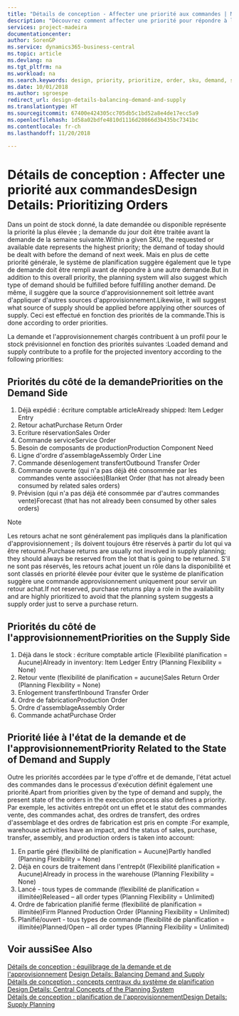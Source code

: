 ```yaml
---
title: "Détails de conception - Affecter une priorité aux commandes | Microsoft Docs"
description: "Découvrez comment affecter une priorité pour répondre à la demande et l'approvisionnement."
services: project-madeira
documentationcenter: 
author: SorenGP
ms.service: dynamics365-business-central
ms.topic: article
ms.devlang: na
ms.tgt_pltfrm: na
ms.workload: na
ms.search.keywords: design, priority, prioritize, order, sku, demand, supply
ms.date: 10/01/2018
ms.author: sgroespe
redirect_url: design-details-balancing-demand-and-supply
ms.translationtype: HT
ms.sourcegitcommit: 67400e424305cc705db5c1bd52a8e4de17ecc5a9
ms.openlocfilehash: 1d58a02bdfe4810d1116d20866d3b435bc7341bc
ms.contentlocale: fr-ch
ms.lasthandoff: 11/20/2018

---
```

# <a name="design-details-prioritizing-orders"></a><span data-ttu-id="7fa09-103">Détails de conception : Affecter une priorité aux commandes</span><span class="sxs-lookup"><span data-stu-id="7fa09-103">Design Details: Prioritizing Orders</span></span>
<span data-ttu-id="7fa09-104">Dans un point de stock donné, la date demandée ou disponible représente la priorité la plus élevée ; la demande du jour doit être traitée avant la demande de la semaine suivante.</span><span class="sxs-lookup"><span data-stu-id="7fa09-104">Within a given SKU, the requested or available date represents the highest priority; the demand of today should be dealt with before the demand of next week.</span></span> <span data-ttu-id="7fa09-105">Mais en plus de cette priorité générale, le système de planification suggère également que le type de demande doit être rempli avant de répondre à une autre demande.</span><span class="sxs-lookup"><span data-stu-id="7fa09-105">But in addition to this overall priority, the planning system will also suggest which type of demand should be fulfilled before fulfilling another demand.</span></span> <span data-ttu-id="7fa09-106">De même, il suggère que la source d'approvisionnement soit lettrée avant d'appliquer d'autres sources d'approvisionnement.</span><span class="sxs-lookup"><span data-stu-id="7fa09-106">Likewise, it will suggest what source of supply should be applied before applying other sources of supply.</span></span> <span data-ttu-id="7fa09-107">Ceci est effectué en fonction des priorités de la commande.</span><span class="sxs-lookup"><span data-stu-id="7fa09-107">This is done according to order priorities.</span></span>  

<span data-ttu-id="7fa09-108">La demande et l'approvisionnement chargés contribuent à un profil pour le stock prévisionnel en fonction des priorités suivantes :</span><span class="sxs-lookup"><span data-stu-id="7fa09-108">Loaded demand and supply contribute to a profile for the projected inventory according to the following priorities:</span></span>  

## <a name="priorities-on-the-demand-side"></a><span data-ttu-id="7fa09-109">Priorités du côté de la demande</span><span class="sxs-lookup"><span data-stu-id="7fa09-109">Priorities on the Demand Side</span></span>  
1. <span data-ttu-id="7fa09-110">Déjà expédié : écriture comptable article</span><span class="sxs-lookup"><span data-stu-id="7fa09-110">Already shipped: Item Ledger Entry</span></span>  
2. <span data-ttu-id="7fa09-111">Retour achat</span><span class="sxs-lookup"><span data-stu-id="7fa09-111">Purchase Return Order</span></span>  
3. <span data-ttu-id="7fa09-112">Ecriture réservation</span><span class="sxs-lookup"><span data-stu-id="7fa09-112">Sales Order</span></span>  
4. <span data-ttu-id="7fa09-113">Commande service</span><span class="sxs-lookup"><span data-stu-id="7fa09-113">Service Order</span></span>  
5. <span data-ttu-id="7fa09-114">Besoin de composants de production</span><span class="sxs-lookup"><span data-stu-id="7fa09-114">Production Component Need</span></span>  
6. <span data-ttu-id="7fa09-115">Ligne d'ordre d'assemblage</span><span class="sxs-lookup"><span data-stu-id="7fa09-115">Assembly Order Line</span></span>  
7. <span data-ttu-id="7fa09-116">Commande désenlogement transfert</span><span class="sxs-lookup"><span data-stu-id="7fa09-116">Outbound Transfer Order</span></span>  
8. <span data-ttu-id="7fa09-117">Commande ouverte (qui n'a pas déjà été consommée par les commandes vente associées)</span><span class="sxs-lookup"><span data-stu-id="7fa09-117">Blanket Order (that has not already been consumed by related sales orders)</span></span>  
9. <span data-ttu-id="7fa09-118">Prévision (qui n'a pas déjà été consommée par d'autres commandes vente)</span><span class="sxs-lookup"><span data-stu-id="7fa09-118">Forecast (that has not already been consumed by other sales orders)</span></span>  

> [!NOTE]  
>  <span data-ttu-id="7fa09-119">Les retours achat ne sont généralement pas impliqués dans la planification d'approvisionnement ; ils doivent toujours être réservés à partir du lot qui va être retourné.</span><span class="sxs-lookup"><span data-stu-id="7fa09-119">Purchase returns are usually not involved in supply planning; they should always be reserved from the lot that is going to be returned.</span></span> <span data-ttu-id="7fa09-120">S'il ne sont pas réservés, les retours achat jouent un rôle dans la disponibilité et sont classés en priorité élevée pour éviter que le système de planification suggère une commande approvisionnement uniquement pour servir un retour achat.</span><span class="sxs-lookup"><span data-stu-id="7fa09-120">If not reserved, purchase returns play a role in the availability and are highly prioritized to avoid that the planning system suggests a supply order just to serve a purchase return.</span></span>  

## <a name="priorities-on-the-supply-side"></a><span data-ttu-id="7fa09-121">Priorités du côté de l'approvisionnement</span><span class="sxs-lookup"><span data-stu-id="7fa09-121">Priorities on the Supply Side</span></span>  
1. <span data-ttu-id="7fa09-122">Déjà dans le stock : écriture comptable article (Flexibilité planification = Aucune)</span><span class="sxs-lookup"><span data-stu-id="7fa09-122">Already in inventory: Item Ledger Entry (Planning Flexibility = None)</span></span>  
2. <span data-ttu-id="7fa09-123">Retour vente (flexibilité de planification = aucune)</span><span class="sxs-lookup"><span data-stu-id="7fa09-123">Sales Return Order (Planning Flexibility = None)</span></span>  
3. <span data-ttu-id="7fa09-124">Enlogement transfert</span><span class="sxs-lookup"><span data-stu-id="7fa09-124">Inbound Transfer Order</span></span>  
4. <span data-ttu-id="7fa09-125">Ordre de fabrication</span><span class="sxs-lookup"><span data-stu-id="7fa09-125">Production Order</span></span>  
5. <span data-ttu-id="7fa09-126">Ordre d'assemblage</span><span class="sxs-lookup"><span data-stu-id="7fa09-126">Assembly Order</span></span>  
6. <span data-ttu-id="7fa09-127">Commande achat</span><span class="sxs-lookup"><span data-stu-id="7fa09-127">Purchase Order</span></span>  

## <a name="priority-related-to-the-state-of-demand-and-supply"></a><span data-ttu-id="7fa09-128">Priorité liée à l'état de la demande et de l'approvisionnement</span><span class="sxs-lookup"><span data-stu-id="7fa09-128">Priority Related to the State of Demand and Supply</span></span>  
<span data-ttu-id="7fa09-129">Outre les priorités accordées par le type d'offre et de demande, l'état actuel des commandes dans le processus d'exécution définit également une priorité.</span><span class="sxs-lookup"><span data-stu-id="7fa09-129">Apart from priorities given by the type of demand and supply, the present state of the orders in the execution process also defines a priority.</span></span> <span data-ttu-id="7fa09-130">Par exemple, les activités entrepôt ont un effet et le statut des commandes vente, des commandes achat, des ordres de transfert, des ordres d'assemblage et des ordres de fabrication est pris en compte :</span><span class="sxs-lookup"><span data-stu-id="7fa09-130">For example, warehouse activities have an impact, and the status of sales, purchase, transfer, assembly, and production orders is taken into account:</span></span>  

1. <span data-ttu-id="7fa09-131">En partie géré (flexibilité de planification = Aucune)</span><span class="sxs-lookup"><span data-stu-id="7fa09-131">Partly handled (Planning Flexibility = None)</span></span>  
2. <span data-ttu-id="7fa09-132">Déjà en cours de traitement dans l'entrepôt (Flexibilité planification = Aucune)</span><span class="sxs-lookup"><span data-stu-id="7fa09-132">Already in process in the warehouse (Planning Flexibility = None)</span></span>  
3. <span data-ttu-id="7fa09-133">Lancé - tous types de commande (flexibilité de planification = illimitée)</span><span class="sxs-lookup"><span data-stu-id="7fa09-133">Released – all order types (Planning Flexibility = Unlimited)</span></span>  
4. <span data-ttu-id="7fa09-134">Ordre de fabrication planifié ferme (flexibilité de planification = illimitée)</span><span class="sxs-lookup"><span data-stu-id="7fa09-134">Firm Planned Production Order (Planning Flexibility = Unlimited)</span></span>  
5. <span data-ttu-id="7fa09-135">Planifié/ouvert - tous types de commande (flexibilité de planification = illimitée)</span><span class="sxs-lookup"><span data-stu-id="7fa09-135">Planned/Open – all order types (Planning Flexibility = Unlimited)</span></span>  

## <a name="see-also"></a><span data-ttu-id="7fa09-136">Voir aussi</span><span class="sxs-lookup"><span data-stu-id="7fa09-136">See Also</span></span>  
<span data-ttu-id="7fa09-137">[Détails de conception : équilibrage de la demande et de l'approvisionnement](design-details-balancing-demand-and-supply.md) </span><span class="sxs-lookup"><span data-stu-id="7fa09-137">[Design Details: Balancing Demand and Supply](design-details-balancing-demand-and-supply.md) </span></span>  
<span data-ttu-id="7fa09-138">[Détails de conception : concepts centraux du système de planification](design-details-central-concepts-of-the-planning-system.md) </span><span class="sxs-lookup"><span data-stu-id="7fa09-138">[Design Details: Central Concepts of the Planning System](design-details-central-concepts-of-the-planning-system.md) </span></span>  
[<span data-ttu-id="7fa09-139">Détails de conception : planification de l'approvisionnement</span><span class="sxs-lookup"><span data-stu-id="7fa09-139">Design Details: Supply Planning</span></span>](design-details-supply-planning.md)

